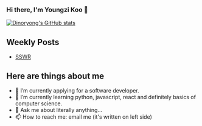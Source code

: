 ### Hi there, I'm Youngzi Koo 👋



[![Dinoryong's GitHub stats](https://github-readme-stats.vercel.app/api?username=Dinoryong)](https://github.com/anuraghazra/github-readme-stats)




## Weekly Posts
- [SSWR](https://github.com/Dinoryong/SSWR/blob/main/2022/SSWR_2022_02_week3.md)


## Here are things about me

- 🔭 I’m currently applying for a software developer.
- 🌱 I’m currently learning python, javascript, react and definitely basics of computer science.
- 💬 Ask me about literally anything...
- 📫 How to reach me: email me (it's written on left side)

